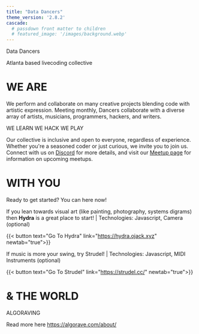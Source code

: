 ```yaml
---
title: "Data Dancers"
theme_version: '2.8.2'
cascade:
  # passdown front matter to children 
  # featured_image: '/images/background.webp'
---
```


Data Dancers 

Atlanta based livecoding collective

# WE ARE 

We perform and collaborate on many creative projects blending code with artistic expression. Meeting monthly, Dancers collaborate with a diverse array of artists, musicians, programmers, hackers, and writers. 

WE LEARN
WE HACK
WE PLAY

Our collective is inclusive and open to everyone, regardless of experience. Whether you're a seasoned coder or just curious, we invite you to join us. Connect with us on [Discord](https://discord.gg/xs5ztf6THf) for more details, and visit our [Meetup page](https://data-dancers.github.io/meetups/) for information on upcoming meetups.

# WITH YOU

Ready to get started? You can here now!

If you lean towards visual art (like painting, photography, systems digrams) then **Hydra** is a great place to start!
| Technologies: Javascript, Camera (optional)

{{< button text="Go To Hydra" link="https://hydra.ojack.xyz" newtab="true">}}

If music is more your swing, try Strudel! 
| Technologies: Javascript, MIDI Instruments (optional)

{{< button text="Go To Strudel" link="https://strudel.cc/"  newtab="true">}}

# & THE WORLD

ALGORAVING

Read more here https://algorave.com/about/


<!--
Small logo
<svg version="1.0" viewBox="0 0 107.42 95" xmlns="http://www.w3.org/2000/svg"><path id="outputC" d="m83.133 75h18.618" fill="none" stroke="currentColor" stroke-width="1.726"/><path id="outputS" d="m83.233 20h18.618" fill="none" stroke="currentColor" stroke-width="1.726"/><g id="inputB" transform="translate(-36.687,-2.0002)"><path d="m91.523 87h-38.726v-55" fill="none" stroke="currentColor" stroke-width="1.726"/><path d="m90.876 32h-49.152" fill="none" stroke="currentColor" stroke-width="1.726"/><path d="m55.293 32a2.5 2.5 0 1 1-5 0 2.5 2.5 0 1 1 5 0z" fill="currentColor"/></g><g id="inputA" transform="translate(-36.687,-2.0002)"><path d="m90.778 67h-23.087v-55" fill="none" stroke="currentColor" stroke-width="1.726"/><path d="m90.876 12h-49.152" fill="none" stroke="currentColor" stroke-width="1.726"/><path d="m70.151 12a2.5 2.5 0 1 1-5 0 2.5 2.5 0 1 1 5 0z" fill="currentColor"/><path d="m42.687 12a2.5 2.5 0 1 1-5 0 2.5 2.5 0 1 1 5 0z" fill="none" stroke="#000" stroke-width="2"/></g><g transform="translate(-36.687,-2.0002)" fill="none" stroke="#000" stroke-width="2"><path d="m42.687 32a2.5 2.5 0 1 1-5 0 2.5 2.5 0 1 1 5 0z"/><path d="m143.11 22a2.5 2.5 0 1 1-5 0 2.5 2.5 0 1 1 5 0z"/><path d="m143.11 77a2.5 2.5 0 1 1-5 0 2.5 2.5 0 1 1 5 0z"/></g><g transform="matrix(.74473 0 0 1 31.005 50)" stroke-width="0"><path d="m30 5v40h20.476c11.268 0 19.994-9 20-20 0-11-8.7321-20-20-20h-19.048zm2.8571 2.8571h17.619c9.7607 1e-7 16.667 7.64 16.667 17.143s-7.3822 17.143-17.143 17.143h-17.143z"/></g><g transform="matrix(.74473 0 0 1 50.838 -44.5)" stroke-width="0"><path d="m-2.25 81.5c-1.597 2.644-2.25 3-2.25 3h-3.656l2-2.438c-2.5e-4 5.05e-4 5.656-6.9995 5.656-17.562 0-10.563-5.656-17.563-5.656-17.563l-2-2.437h3.656c0.78125 0.9375 1.4219 1.6562 2.2188 3 1.8727 3.0998 4.7812 9.0266 4.7812 17 0 7.9506-2.8967 13.879-4.75 17z"/><path d="m-2.406 44.5 2 2.437s5.656 7 5.656 17.563c0 10.562-5.656 17.562-5.656 17.562l-2 2.438h17.156c2.408 0 7.689 0.024 13.625-2.4062 5.9353-2.4308 12.537-7.3433 17.688-16.875l0.40865-0.71875-0.40865-0.71875c-10.303-19.066-26.556-19.281-31.312-19.281h-17.156zm5.8748 3h11.281c4.6842 0 18.287-0.13021 27.969 17-4.7668 8.4291-10.521 12.684-15.719 14.812-5.3607 2.1954-9.8419 2.1875-12.25 2.1875h-11.25c1.8736-3.1084 4.75-9.0494 4.75-17 0-7.9734-2.9085-13.9-4.7812-17z"/></g></svg>
-->

<!--
Big logo
<svg id="logo" version="1.0" viewBox="0 0 162.48 95" xmlns="http://www.w3.org/2000/svg"><g id="inputA" transform="translate(-36.687,-2.0002)"><path d="m90.778 67h-23.087v-55" fill="none" stroke="currentColor" stroke-width="1.726"/><path d="m90.876 12h-49.152" fill="none" stroke="currentColor" stroke-width="1.726"/><path d="m70.151 12a2.5 2.5 0 1 1-5 0 2.5 2.5 0 1 1 5 0z" fill="currentColor"/><path d="m42.687 12a2.5 2.5 0 1 1-5 0 2.5 2.5 0 1 1 5 0z" fill="none" stroke="currentColor" stroke-width="2"/></g><g id="inputB"><path d="m54.836 85h-38.726v-55" fill="none" stroke="currentColor" stroke-width="1.726"/><path d="m54.189 30h-49.152" fill="none" stroke="currentColor" stroke-width="1.726"/><path d="m18.606 30a2.5 2.5 0 1 1-5 0 2.5 2.5 0 1 1 5 0z" fill="currentColor"/><path d="m6 30a2.5 2.5 0 1 1-5 0 2.5 2.5 0 1 1 5 0z" fill="none" stroke="currentColor" stroke-width="2"/></g><g id="outputS" fill="none" stroke="currentColor"><path d="m83.623 20h8.4364v-6.9296h7.7131v15.5h8.3949v-15.718h4.3453" stroke="currentColor" stroke-width="1.726"/><path d="m126.3 30.95a2.5 2.5 0 1 1-5 0 2.5 2.5 0 1 1 5 0z" stroke-width="2"/><path d="m108.17 12.853h-4.3176" stroke-width="1.726"/><path d="m108.17 28.57h7.9477v-15.888h7.6857v15.768" stroke-width="1.73"/><path d="m92.059 20h7.6002" stroke-width="1.726"/><path d="m116.07 20h7.7304" stroke-width="1.726"/><path d="m92.059 20v9.5419" stroke-width="1.8436"/></g><g id="outputC" fill="none" stroke="currentColor"><path d="m83.133 75h7.7269" stroke="currentColor" stroke-width="1.726"/><path d="m161.48 67.043a2.5 2.5 0 1 1-5 0 2.5 2.5 0 1 1 5 0z" stroke-width="2"/><g stroke-width="1.726"><path d="m90.86 75v-7.584h7.5461v17.318h5.1678v-18.151m0.0614 0.3221 7.2057 18.099m0.0719 0.33696-0.0166-18.85"/><path d="m110.9 84.493h4.9436v-17.141h7.686"/><path d="m115.84 84.493h12.26v-17.249h6.923"/><path d="m128.1 84.493h10.692v-17.286h6.7599v7.5837h-6.753m0.16133-0.17257 6.6611 9.2902h12.179v-9.2256h-8.388v-7.4763h7.9989"/><path d="m90.86 85.646v-10.646h7.3841"/><path d="m128.1 75h5.0728"/></g></g><g transform="matrix(.74473 0 0 1 31.005 50)" stroke-width="0"><path d="m30 5v40h20.476c11.268 0 19.994-9 20-20 0-11-8.7321-20-20-20h-19.048zm2.8571 2.8571h17.619c9.7607 1e-7 16.667 7.64 16.667 17.143s-7.3822 17.143-17.143 17.143h-17.143z" fill="currentColor"/></g><g transform="matrix(.74473 0 0 1 50.838 -44.5)" fill="currentColor" stroke-width="0"><path d="m-2.25 81.5c-1.597 2.644-2.25 3-2.25 3h-3.656l2-2.438c-2.5e-4 5.05e-4 5.656-6.9995 5.656-17.562 0-10.563-5.656-17.563-5.656-17.563l-2-2.437h3.656c0.78125 0.9375 1.4219 1.6562 2.2188 3 1.8727 3.0998 4.7812 9.0266 4.7812 17 0 7.9506-2.8967 13.879-4.75 17z"/><path d="m-2.406 44.5 2 2.437s5.656 7 5.656 17.563c0 10.562-5.656 17.562-5.656 17.562l-2 2.438h17.156c2.408 0 7.689 0.024 13.625-2.4062 5.9353-2.4308 12.537-7.3433 17.688-16.875l0.40865-0.71875-0.40865-0.71875c-10.303-19.066-26.556-19.281-31.312-19.281h-17.156zm5.8748 3h11.281c4.6842 0 18.287-0.13021 27.969 17-4.7668 8.4291-10.521 12.684-15.719 14.812-5.3607 2.1954-9.8419 2.1875-12.25 2.1875h-11.25c1.8736-3.1084 4.75-9.0494 4.75-17 0-7.9734-2.9085-13.9-4.7812-17z"/></g></svg>

<script type="text/javascript">
window.animHandle = 0
const logo = document.querySelector("#logo")
function animateLogo() {
  const r = () => Math.floor(Math.random() * 255)
  const toColor = v => "#" + v.map(c => c.toString(16).padStart(2, "0")).join("")
  // Pick random input colors
  const inputs = [[r(), r(), r()], [r(), r(), r()]]
  let outputs = [[], []]
  // XOR and AND the input colors together to generate the output colors!
  for (let i = 0; i < inputs[0].length; i++) {
    outputs[0][i] = inputs[0][i] ^ inputs[1][i]
    outputs[1][i] = inputs[0][i] & inputs[1][i]
  }
  // Animate the SVG
  // inputs[0] = inputs[1] = outputs[0] = outputs[1] = [255, 255, 255]
  logo.querySelector("#inputA").style.color = toColor(inputs[0])
  logo.querySelector("#inputB").style.color = toColor(inputs[1])
  logo.querySelector("#outputS").style.color = toColor(outputs[0])
  logo.querySelector("#outputC").style.color = toColor(outputs[1])
  window.animHandle = setTimeout(animateLogo, 60 / 145 * 1000)
}

window.onload = () => {
  if (!window.animHandle) {
    animateLogo()
  }
  document.querySelector("#logo").style.color = "white"
}
</script>
-->
